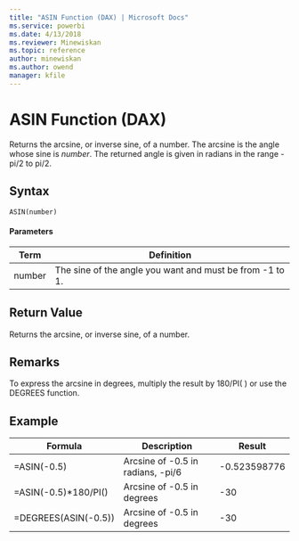 ```yaml
---
title: "ASIN Function (DAX) | Microsoft Docs"
ms.service: powerbi
ms.date: 4/13/2018
ms.reviewer: Minewiskan
ms.topic: reference
author: minewiskan
ms.author: owend
manager: kfile
---
```

# ASIN Function (DAX)
Returns the arcsine, or inverse sine, of a number. The arcsine is the angle whose sine is *number*. The returned angle is given in radians in the range -pi/2 to pi/2.  
  
## Syntax  
  
```  
ASIN(number)  
```  
  
#### Parameters  
  
|Term|Definition|  
|--------|--------------|  
|number|The sine of the angle you want and must be from -1 to 1.|  
  
## Return Value  
Returns the arcsine, or inverse sine, of a number.  
  
## Remarks  
To express the arcsine in degrees, multiply the result by 180/PI( ) or use the DEGREES function.  
  
## Example  
  
|Formula|Description|Result|  
|-----------|---------------|----------|  
|=ASIN(-0.5)|Arcsine of -0.5 in radians, -pi/6|-0.523598776|  
|=ASIN(-0.5)*180/PI()|Arcsine of -0.5 in degrees|-30|  
|=DEGREES(ASIN(-0.5))|Arcsine of -0.5 in degrees|-30|  
  
